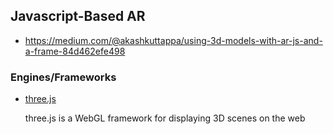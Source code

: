 ## Javascript-Based AR

* https://medium.com/@akashkuttappa/using-3d-models-with-ar-js-and-a-frame-84d462efe498

### Engines/Frameworks

* [three.js](https://threejs.org/)

   three.js is a WebGL framework for displaying 3D scenes on the web
